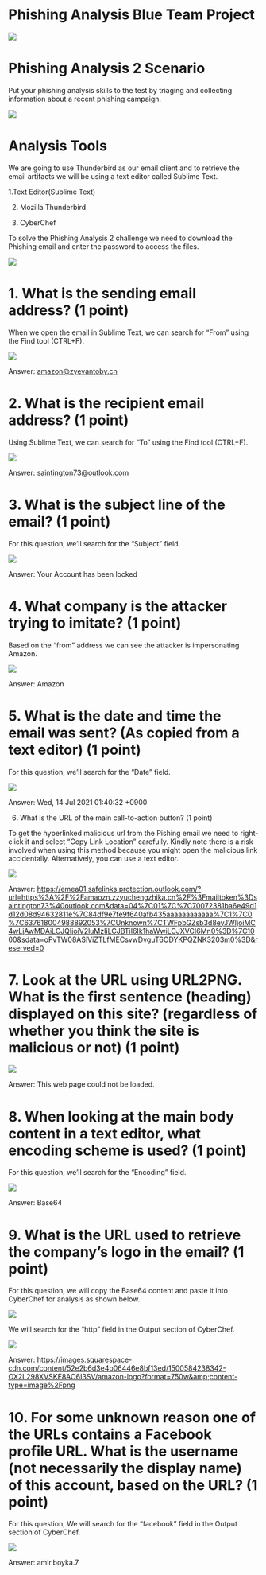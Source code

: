 # Phishing Analysis Blue Team Project

![](https://github.com/prakharvr02/Phishing-Analysis/blob/main/Phishing%20Analysis%20Images/1.webp)

# Phishing Analysis 2 Scenario
Put your phishing analysis skills to the test by triaging and collecting information about a recent phishing campaign.

![](https://github.com/prakharvr02/Phishing-Analysis/blob/main/Phishing%20Analysis%20Images/2.webp)

# Analysis Tools
We are going to use Thunderbird as our email client and to retrieve the email artifacts we will be using a text editor called Sublime Text.

1.Text Editor(Sublime Text)

2. Mozilla Thunderbird

3. CyberChef

To solve the Phishing Analysis 2 challenge we need to download the Phishing email and enter the password to access the files.

![](https://github.com/prakharvr02/Phishing-Analysis/blob/main/Phishing%20Analysis%20Images/3.webp)

# 1. What is the sending email address? (1 point)
When we open the email in Sublime Text, we can search for “From” using the Find tool (CTRL+F).

![](https://github.com/prakharvr02/Phishing-Analysis/blob/main/Phishing%20Analysis%20Images/4.webp)

Answer: amazon@zyevantoby.cn

# 2. What is the recipient email address? (1 point)

Using Sublime Text, we can search for “To” using the Find tool (CTRL+F).

![](https://github.com/prakharvr02/Phishing-Analysis/blob/main/Phishing%20Analysis%20Images/5.webp)

Answer: saintington73@outlook.com

# 3. What is the subject line of the email? (1 point)

For this question, we’ll search for the “Subject” field.

![](https://github.com/prakharvr02/Phishing-Analysis/blob/main/Phishing%20Analysis%20Images/6.webp)

Answer: Your Account has been locked

# 4. What company is the attacker trying to imitate? (1 point)

Based on the “from” address we can see the attacker is impersonating Amazon.

![](https://github.com/prakharvr02/Phishing-Analysis/blob/main/Phishing%20Analysis%20Images/7.webp)

Answer: Amazon

# 5. What is the date and time the email was sent? (As copied from a text editor) (1 point)

For this question, we’ll search for the “Date” field.

![](https://github.com/prakharvr02/Phishing-Analysis/blob/main/Phishing%20Analysis%20Images/8.webp)

Answer: Wed, 14 Jul 2021 01:40:32 +0900

6. What is the URL of the main call-to-action button? (1 point)

To get the hyperlinked malicious url from the Pishing email we need to right-click it and select “Copy Link Location” carefully. Kindly note there is a risk involved when using this method because you might open the malicious link accidentally. Alternatively, you can use a text editor.

![](https://github.com/prakharvr02/Phishing-Analysis/blob/main/Phishing%20Analysis%20Images/9.webp)

Answer: https://emea01.safelinks.protection.outlook.com/?url=https%3A%2F%2Famaozn.zzyuchengzhika.cn%2F%3Fmailtoken%3Dsaintington73%40outlook.com&data=04%7C01%7C%7C70072381ba6e49d1d12d08d94632811e%7C84df9e7fe9f640afb435aaaaaaaaaaaa%7C1%7C0%7C637618004988892053%7CUnknown%7CTWFpbGZsb3d8eyJWIjoiMC4wLjAwMDAiLCJQIjoiV2luMzIiLCJBTiI6Ik1haWwiLCJXVCI6Mn0%3D%7C1000&sdata=oPvTW08ASiViZTLfMECsvwDvguT6ODYKPQZNK3203m0%3D&reserved=0

# 7. Look at the URL using URL2PNG. What is the first sentence (heading) displayed on this site? (regardless of whether you think the site is malicious or not) (1 point)

![](https://github.com/prakharvr02/Phishing-Analysis/blob/main/Phishing%20Analysis%20Images/10.webp)

Answer: This web page could not be loaded.

# 8. When looking at the main body content in a text editor, what encoding scheme is used? (1 point)

For this question, we’ll search for the “Encoding” field.

![](https://github.com/prakharvr02/Phishing-Analysis/blob/main/Phishing%20Analysis%20Images/11.webp)

Answer: Base64

# 9. What is the URL used to retrieve the company’s logo in the email? (1 point)

For this question, we will copy the Base64 content and paste it into CyberChef for analysis as shown below.

![](https://github.com/prakharvr02/Phishing-Analysis/blob/main/Phishing%20Analysis%20Images/12.webp)

We will search for the “http” field in the Output section of CyberChef.

![](https://github.com/prakharvr02/Phishing-Analysis/blob/main/Phishing%20Analysis%20Images/13.webp)

Answer: https://images.squarespace-cdn.com/content/52e2b6d3e4b06446e8bf13ed/1500584238342-OX2L298XVSKF8AO6I3SV/amazon-logo?format=750w&amp;content-type=image%2Fpng

# 10. For some unknown reason one of the URLs contains a Facebook profile URL. What is the username (not necessarily the display name) of this account, based on the URL? (1 point)

For this question, We will search for the “facebook” field in the Output section of CyberChef.

![](https://github.com/prakharvr02/Phishing-Analysis/blob/main/Phishing%20Analysis%20Images/14.webp)

Answer: amir.boyka.7

